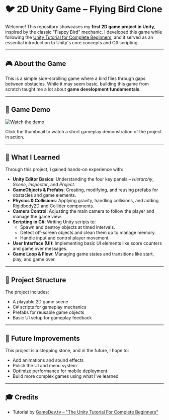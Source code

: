 # 🐦 2D Unity Game – Flying Bird Clone

Welcome! This repository showcases my **first 2D game project in Unity**, inspired by the classic "Flappy Bird" mechanic. I developed this game while following the [Unity Tutorial for Complete Beginners](https://www.youtube.com/watch?v=XtQMytORBmM), and it served as an essential introduction to Unity's core concepts and C# scripting.

---

## 🎮 About the Game

This is a simple side-scrolling game where a bird flies through gaps between obstacles. While it may seem basic, building this game from scratch taught me a lot about **game development fundamentals**.

---

## 🎥 Game Demo

[![Watch the demo](https://img.youtube.com/vi/oVNPEn1TGTY/hqdefault.jpg)](https://www.youtube.com/watch?v=oVNPEn1TGTY)

Click the thumbnail to watch a short gameplay demonstration of the project in action.

---

## 🧠 What I Learned

Through this project, I gained hands-on experience with:

- **Unity Editor Basics**: Understanding the four key panels – *Hierarchy*, *Scene*, *Inspector*, and *Project*.
- **GameObjects & Prefabs**: Creating, modifying, and reusing prefabs for obstacles and game elements.
- **Physics & Collisions**: Applying gravity, handling collisions, and adding Rigidbody2D and Collider components.
- **Camera Control**: Adjusting the main camera to follow the player and manage the game view.
- **Scripting in C#**: Writing Unity scripts to:
  - Spawn and destroy objects at timed intervals.
  - Detect off-screen objects and clean them up to manage memory.
  - Handle input and control player movement.
- **User Interface (UI)**: Implementing basic UI elements like score counters and game over messages.
- **Game Loop & Flow**: Managing game states and transitions like start, play, and game over.

---

## 📁 Project Structure

The project includes:
- A playable 2D game scene
- C# scripts for gameplay mechanics
- Prefabs for reusable game objects
- Basic UI setup for gameplay feedback

---

## 🚀 Future Improvements

This project is a stepping stone, and in the future, I hope to:
- Add animations and sound effects
- Polish the UI and menu system
- Optimize performance for mobile deployment
- Build more complex games using what I’ve learned

---

## 🎓 Credits

- Tutorial by [GameDev.tv – "The Unity Tutorial For Complete Beginners"](https://www.youtube.com/watch?v=XtQMytORBmM)

